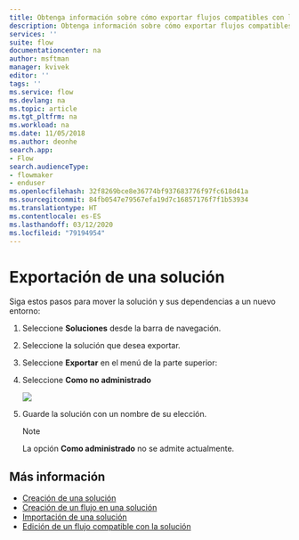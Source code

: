 ```yaml
---
title: Obtenga información sobre cómo exportar flujos compatibles con la solución | Microsoft Docs
description: Obtenga información sobre cómo exportar flujos compatibles con la solución.
services: ''
suite: flow
documentationcenter: na
author: msftman
manager: kvivek
editor: ''
tags: ''
ms.service: flow
ms.devlang: na
ms.topic: article
ms.tgt_pltfrm: na
ms.workload: na
ms.date: 11/05/2018
ms.author: deonhe
search.app:
- Flow
search.audienceType:
- flowmaker
- enduser
ms.openlocfilehash: 32f8269bce8e36774bf937683776f97fc618d41a
ms.sourcegitcommit: 84fb0547e79567efa19d7c16857176f7f1b53934
ms.translationtype: HT
ms.contentlocale: es-ES
ms.lasthandoff: 03/12/2020
ms.locfileid: "79194954"
---
```

# <a name="export-a-solution"></a>Exportación de una solución


Siga estos pasos para mover la solución y sus dependencias a un nuevo entorno:

1. Seleccione **Soluciones** desde la barra de navegación.
1. Seleccione la solución que desea exportar.
1. Seleccione **Exportar** en el menú de la parte superior:
1. Seleccione **Como no administrado**

   ![](./media/export-flow-solution/flow-export-options.png)

1. Guarde la solución con un nombre de su elección.

   > [!NOTE]
   > La opción **Como administrado** no se admite actualmente.

## <a name="learn-more"></a>Más información

<!--from editor: Do you want to add Remove a solution-aware flow to this list?-->

* [Creación de una solución](./overview-solution-flows.md)
* [Creación de un flujo en una solución](./create-flow-solution.md)
* [Importación de una solución](./import-flow-solution.md)
* [Edición de un flujo compatible con la solución](./edit-solution-aware-flow.md)
